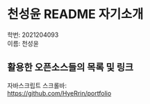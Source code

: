 # **천성윤 README 자기소개**
학번: 2021204093</br>
이름: 천성윤


## 활용한 오픈소스들의 목록 및 링크
자바스크립트 스크롤바:   </br> 
https://github.com/HyeRrin/portfolio  
